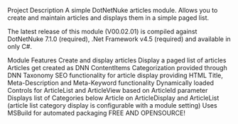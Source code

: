 Project Description
A simple DotNetNuke articles module. Allows you to create and maintain articles and displays them in a simple paged list.


The latest release of this module (V00.02.01) is compiled against DotNetNuke 7.1.0 (required), .Net Framework v4.5 (required) and available in only C#.

Module Features
Create and display articles
Display a paged list of articles
Articles get created as DNN ContentItems
Categorization provided through DNN Taxonomy
SEO functionality for article display providing HTML Title, Meta-Description and Meta-Keyword functionality
Dynamically loaded Controls for ArticleList and ArticleView based on ArticleId parameter
Displays list of Categories below Article on ArticleDisplay and ArticleList (article list category display is configurable with a module setting)
Uses MSBuild for automated packaging
FREE AND OPENSOURCE!

